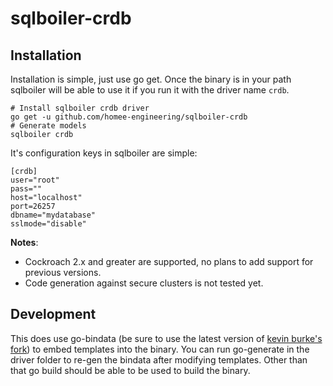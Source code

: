 # sqlboiler-crdb

## Installation

Installation is simple, just use go get. Once the binary is in your path sqlboiler will be able to use it if you run it with the driver name `crdb`.
```
# Install sqlboiler crdb driver
go get -u github.com/homee-engineering/sqlboiler-crdb
# Generate models
sqlboiler crdb
```
It's configuration keys in sqlboiler are simple:
```
[crdb]
user="root"
pass=""
host="localhost"
port=26257
dbname="mydatabase"
sslmode="disable"
```

**Notes**:
* Cockroach 2.x and greater are supported, no plans to add support for previous versions.
* Code generation against secure clusters is not tested yet.

## Development

This does use go-bindata (be sure to use the latest version of [kevin burke's fork](https://github.com/kevinburke/go-bindata)) to embed templates into the binary. You can run go-generate in the driver folder to re-gen the bindata after modifying templates. Other than that go build should be able to be used to build the binary.
